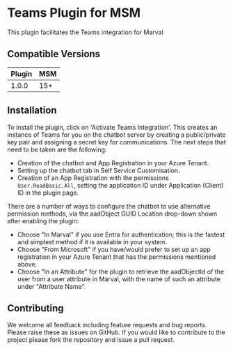 
# Teams Plugin for MSM

This plugin facilitates the Teams integration for Marval

## Compatible Versions

| Plugin  | MSM         |
|---------|-------------|
| 1.0.0   | 15+         |


## Installation

To install the plugin, click on 'Activate Teams Integration'.
This creates an instance of Teams for you on the chatbot server by creating a public/private key pair and assigning a secret key for communications.
The next steps that need to be taken are the following:

* Creation of the chatbot and App Registration in your Azure Tenant.
* Setting up the chatbot tab in Self Service Customisation.
* Creation of an App Registration with the permissions `User.ReadBasic.All`, setting the application ID under Application (Client) ID in the plugin page.

There are a number of ways to configure the chatbot to use alternative permission methods, via the aadObject GUID Location drop-down shown after enabling the plugin:

* Choose "In Marval" if you use Entra for authentication; this is the fastest and simplest method if it is available in your system.
* Choose "From Microsoft" if you have/would prefer to set up an app registration in your Azure Tenant that has the permissions mentioned above.
* Choose "In an Attribute" for the plugin to retrieve the aadObjectId of the user from a user attribute in Marval, with the name of such an attribute under "Attribute Name".


## Contributing

We welcome all feedback including feature requests and bug reports. Please raise these as issues on GitHub. If you would like to contribute to the project please fork the repository and issue a pull request.